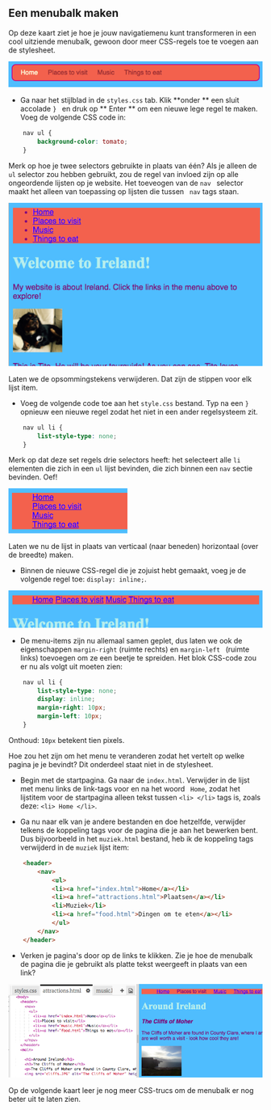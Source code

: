 ## Een menubalk maken

Op deze kaart ziet je hoe je jouw navigatiemenu kunt transformeren in een cool uitziende menubalk, gewoon door meer CSS-regels toe te voegen aan de stylesheet.

![Example of a menu bar](images/egCoolMenuBar.png)

- Ga naar het stijlblad in de ` styles.css ` tab. Klik **onder ** een sluit accolade `} ` en druk op ** Enter ** om een ​​nieuwe lege regel te maken. Voeg de volgende CSS code in:

```css
    nav ul {
        background-color: tomato;
    }
```

Merk op hoe je twee selectors gebruikte in plaats van één? Als je alleen de ` ul ` selector zou hebben gebruikt, zou de regel van invloed zijn op alle ongeordende lijsten op je website. Het toeveogen van de `nav ` selector maakt het alleen van toepassing op lijsten die tussen ` nav` tags staan.

![List with red background](images/egMenuBarFirstStyle.png)

Laten we de opsommingstekens verwijderen. Dat zijn de stippen voor elk lijst item.

- Voeg de volgende code toe aan het `style.css` bestand. Typ na een `} ` opnieuw een nieuwe regel zodat het niet in een ander regelsysteem zit.

```css
    nav ul li {
        list-style-type: none;
    }
```

Merk op dat deze set regels drie selectors heeft: het selecteert alle ` li ` elementen die zich in een ` ul ` lijst bevinden, die zich binnen een ` nav ` sectie bevinden. Oef!

![List with bullet points removed](images/egMenuBarNoBullets.png)

Laten we nu de lijst in plaats van verticaal (naar beneden) horizontaal (over de breedte) maken.

- Binnen de nieuwe CSS-regel die je zojuist hebt gemaakt, voeg je de volgende regel toe: `display: inline;`.

![](images/egMenuBarInline.png)

- De menu-items zijn nu allemaal samen geplet, dus laten we ook de eigenschappen `margin-right` (ruimte rechts) en `margin-left ` (ruimte links) toevoegen om ze een beetje te spreiden. Het blok CSS-code zou er nu als volgt uit moeten zien:

```css
    nav ul li {
        list-style-type: none;
        display: inline;
        margin-right: 10px;
        margin-left: 10px;
    }
```

Onthoud: ` 10px ` betekent tien pixels.

Hoe zou het zijn om het menu te veranderen zodat het vertelt op welke pagina je je bevindt? Dit onderdeel staat niet in de stylesheet.

- Begin met de startpagina. Ga naar de ` index.html `. Verwijder in de lijst met menu links de link-tags voor en na het woord ` Home`, zodat het lijstitem voor de startpagina alleen tekst tussen `<li> </li>` tags is, zoals deze: `<li> Home </li>`.

- Ga nu naar elk van je andere bestanden en doe hetzelfde, verwijder telkens de koppeling tags voor de pagina die je aan het bewerken bent. Dus bijvoorbeeld in het ` muziek.html ` bestand, heb ik de koppeling tags verwijderd in de ` muziek ` lijst item:

```html
    <header>
        <nav>
            <ul>
            <li><a href="index.html">Home</a></li>
            <li><a href="attractions.html">Plaatsen</a></li>
            <li>Muziek</li>
            <li><a href="food.html">Dingen om te eten</a></li>
            </ul>
        </nav>
    </header>
```

- Verken je pagina's door op de links te klikken. Zie je hoe de menubalk de pagina die je gebruikt als platte tekst weergeeft in plaats van een link? 

![Example of menu bar highlighting current page](images/egMenuBarOnPage.png)

Op de volgende kaart leer je nog meer CSS-trucs om de menubalk er nog beter uit te laten zien.